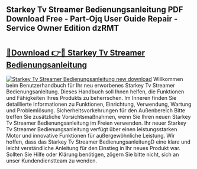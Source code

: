 ## Starkey Tv Streamer Bedienungsanleitung PDF Download Free - Part-Ojq User Guide Repair - Service Owner Edition dzRMT

# <h2><a href="http://df4bbv5.blite.top/?on=Starkey+Tv+Streamer+Bedienungsanleitung">🔗Download 👉🔴 Starkey Tv Streamer Bedienungsanleitung</a></h2>

[![Starkey Tv Streamer Bedienungsanleitung new download](https://i.imgur.com/lujVjoI.png)](http://df4bbv5.blite.top/?on=Starkey+Tv+Streamer+Bedienungsanleitung)
Willkommen beim Benutzerhandbuch für Ihr neu erworbenes Starkey Tv Streamer Bedienungsanleitung. Dieses Handbuch soll Ihnen helfen, die Funktionen und Fähigkeiten Ihres Produkts zu beherrschen. Im Inneren finden Sie detaillierte Informationen zu Funktionen, Einrichtung, Verwendung, Wartung und Problemlösung. Sicherheitsvorkehrungen für den Außenbereich Bitte treffen Sie zusätzliche Vorsichtsmaßnahmen, wenn Sie Ihren neuen Starkey Tv Streamer Bedienungsanleitung im Freien verwenden. Ihr neuer Starkey Tv Streamer Bedienungsanleitung verfügt über einen leistungsstarken Motor und innovative Funktionen für außergewöhnliche Leistung. Wir hoffen, dass das Starkey Tv Streamer BedienungsanleitungD eine klare und leicht verständliche Anleitung für den Einstieg in Ihr neues Produkt war. Sollten Sie Hilfe oder Klärung benötigen, zögern Sie bitte nicht, sich an unser Kundendienstteam zu wenden.
